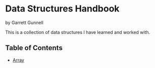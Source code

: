 # Data Structures Handbook

by Garrett Gunnell

This is a collection of data structures I have learned and worked with.

## Table of Contents

* [Array](array.md)
